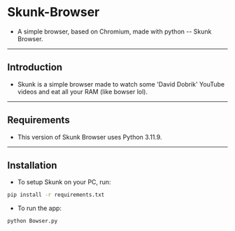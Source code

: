 # Skunk-Browser
* A simple browser, based on Chromium, made with python -- Skunk Browser.
---
## Introduction
* Skunk is a simple browser made to watch some 'David Dobrik' YouTube videos and eat all your RAM (like bowser lol).
---
## Requirements
* This version of Skunk Browser uses Python 3.11.9.
---
## Installation
* To setup Skunk on your PC, run:
```bash
pip install -r requirements.txt
```
* To run the app:
```bash
python Bowser.py
```
